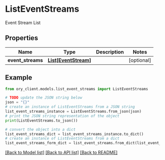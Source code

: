 # ListEventStreams

Event Stream List

## Properties

Name | Type | Description | Notes
------------ | ------------- | ------------- | -------------
**event_streams** | [**List[EventStream]**](EventStream.md) |  | [optional] 

## Example

```python
from ory_client.models.list_event_streams import ListEventStreams

# TODO update the JSON string below
json = "{}"
# create an instance of ListEventStreams from a JSON string
list_event_streams_instance = ListEventStreams.from_json(json)
# print the JSON string representation of the object
print(ListEventStreams.to_json())

# convert the object into a dict
list_event_streams_dict = list_event_streams_instance.to_dict()
# create an instance of ListEventStreams from a dict
list_event_streams_form_dict = list_event_streams.from_dict(list_event_streams_dict)
```
[[Back to Model list]](../README.md#documentation-for-models) [[Back to API list]](../README.md#documentation-for-api-endpoints) [[Back to README]](../README.md)


